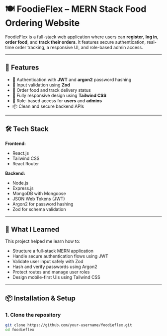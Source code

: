 # 🍽️ FoodieFlex – MERN Stack Food Ordering Website

FoodieFlex is a full-stack web application where users can **register**, **log in**, **order food**, and **track their orders**. It features secure authentication, real-time order tracking, a responsive UI, and role-based admin access.

---

## 🚀 Features

- 🔐 Authentication with **JWT** and **argon2** password hashing
- 🧾 Input validation using **Zod**
- 🛒 Order food and track delivery status
- 📱 Fully responsive design using **Tailwind CSS**
- 🔄 Role-based access for **users** and **admins**
- 📦 Clean and secure backend APIs

---

## 🛠️ Tech Stack

**Frontend:**
- React.js
- Tailwind CSS
- React Router

**Backend:**
- Node.js
- Express.js
- MongoDB with Mongoose
- JSON Web Tokens (JWT)
- Argon2 for password hashing
- Zod for schema validation

---

## 🧠 What I Learned

This project helped me learn how to:
- Structure a full-stack MERN application
- Handle secure authentication flows using JWT
- Validate user input safely with Zod
- Hash and verify passwords using Argon2
- Protect routes and manage user roles
- Design mobile-first UIs using Tailwind CSS

---

## 📦 Installation & Setup

### 1. Clone the repository

```bash
git clone https://github.com/your-username/foodieflex.git
cd foodieflex
